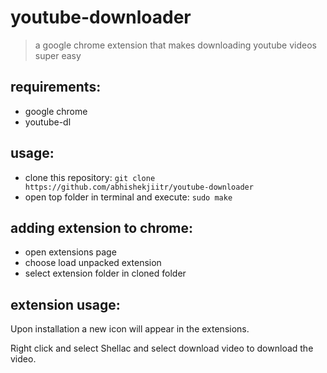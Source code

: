 youtube-downloader
==================

> a google chrome extension that makes  downloading youtube videos super easy

requirements:
---------------------
+ google chrome
+ youtube-dl

usage:
-----
+ clone this repository:
```git clone https://github.com/abhishekjiitr/youtube-downloader```
+ open top folder in terminal and execute: ```sudo make```

adding extension to chrome:
--------------------------
+ open extensions page
+ choose load unpacked extension
+ select extension folder in cloned folder

extension usage:
---------------
Upon installation a new icon will appear in the extensions.

Right click and select Shellac and select download video to download the video.
